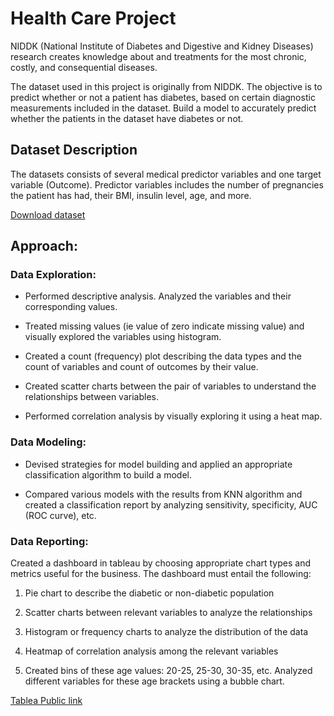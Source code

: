 # Health Care Project
NIDDK (National Institute of Diabetes and Digestive and Kidney Diseases) research creates knowledge about and treatments for the most chronic, costly, and consequential diseases.

The dataset used in this project is originally from NIDDK. The objective is to predict whether or not a patient has diabetes, based on certain diagnostic measurements included in the dataset.
Build a model to accurately predict whether the patients in the dataset have diabetes or not.

## Dataset Description
The datasets consists of several medical predictor variables and one target variable (Outcome). Predictor variables includes the number of pregnancies the patient has had, their BMI, insulin level, age, and more.

[Download dataset](https://github.com/Simplilearn-Edu/Data-Science-Capstone-Projects/blob/master/health%20care%20diabetes.csv)
## Approach:
### Data Exploration:
- Performed descriptive analysis. Analyzed the variables and their corresponding values. 

- Treated missing values (ie value of zero indicate missing value) and visually explored the variables using histogram.

- Created a count (frequency) plot describing the data types and the count of variables and count of outcomes by their value.

- Created scatter charts between the pair of variables to understand the relationships between variables.

- Performed correlation analysis by visually exploring it using a heat map.
### Data Modeling:
- Devised strategies for model building and applied an appropriate classification algorithm to build a model.

- Compared various models with the results from KNN algorithm and created a classification report by analyzing sensitivity, specificity, AUC (ROC curve), etc.

### Data Reporting:
Created a dashboard in tableau by choosing appropriate chart types and metrics useful for the business. The dashboard must entail the following:

1. Pie chart to describe the diabetic or non-diabetic population

2. Scatter charts between relevant variables to analyze the relationships

3. Histogram or frequency charts to analyze the distribution of the data

4. Heatmap of correlation analysis among the relevant variables

5. Created bins of these age values: 20-25, 25-30, 30-35, etc. Analyzed different variables for these age brackets using a bubble chart.

[Tablea Public link]([https://public.tableau.com/views/Project_17019715492800/Sheet22?:language=en-US&:display_count=n&:origin=viz_share_link](https://public.tableau.com/app/profile/sreya.dinesh/viz/Project_17019715492800/Dashboard1?publish=yes)https://public.tableau.com/app/profile/sreya.dinesh/viz/Project_17019715492800/Dashboard1?publish=yes)
